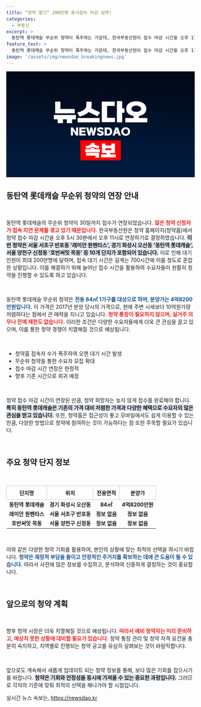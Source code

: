 ```yaml
---
title: “청약 열기” 200만명 동시접속 마감 임박!
categories:
  - 부동산
excerpt: >
  동탄역 롯데캐슬 무순위 청약이 폭주하는 가운데, 한국부동산원이 접수 마감 시간을 오후 11시까지 연장했습니다. 전매 제한 없는 로또 청약에 200만명이 몰리며, 분양가가 주변 시세보다 10억원 저렴해 주목받고 있습니다.
feature_text: >
  동탄역 롯데캐슬 무순위 청약이 폭주하는 가운데, 한국부동산원이 접수 마감 시간을 오후 11시까지 연장했습니다. 전매 제한 없는 로또 청약에 200만명이 몰리며, 분양가가 주변 시세보다 10억원 저렴해 주목받고 있습니다.
image: '/assets/img/newsdao_breakingnews.jpg'
---
```


<p><img src="/assets/img/newsdao_breakingnews.jpg" alt="firstkoreanews 속보" /></p>

<h2 data-ke-size="size26">동탄역 롯데캐슬 무순위 청약의 연장 안내</h2>

<p data-ke-size="size16">&nbsp;</p>

<p>동탄역 롯데캐슬의 무순위 청약이 30일까지 접수가 연장되었습니다. <b><span style="color: #ee2323;">많은 청약 신청자가 접속 지연 문제를 겪고 있기 때문입니다.</span></b> 한국부동산원은 청약 홈페이지(청약홈)에서 청약 접수 마감 시간을 오후 5시 30분에서 오후 11시로 연장하기로 결정하였습니다. <b><span style="background-color: #21538527;">이번 청약은 서울 서초구 반포동 '래미안 원펜타스', 경기 화성시 오산동 '동탄역 롯데캐슬', 서울 양천구 신정동 '호반써밋 목동' 등 10개 단지가 포함되어 있습니다.</span></b> 이로 인해 대기 인원이 최대 200만명에 달하며, 접속 대기 시간은 길게는 700시간에 이를 정도로 혼잡한 상황입니다. 이를 해결하기 위해 늘어난 접수 시간을 활용하여 수요자들이 원활히 청약을 진행할 수 있도록 하고 있습니다. </p>

<p data-ke-size="size16">&nbsp;</p>

<p>동탄역 롯데캐슬 무순위 청약은 <b><span style="color: #1a5490;">전용 84㎡ 1가구를 대상으로 하며, 분양가는 4억8200만원입니다.</span></b> 이 가격은 2017년 분양 당시의 가격으로, 현재 주변 시세보다 10억원가량 저렴하다는 점에서 큰 매력을 지니고 있습니다. <b><span style="color: #ee2323;">청약 통장이 필요하지 않으며, 실거주 의무나 전매 제한도 없습니다.</span></b> 이러한 조건은 다양한 수요자들에게 더욱 큰 관심을 끌고 있으며, 이를 통한 청약 경쟁이 치열해질 것으로 예상됩니다. </p>

<p data-ke-size="size16">&nbsp;</p>

<div>
    <ul>
        <li>청약홈 접속자 수가 폭주하여 오랜 대기 시간 발생</li>
        <li>무순위 청약을 통한 수요자 모집 확대</li>
        <li>접수 마감 시간 연장은 한정적</li>
        <li>향후 기존 시간으로 회귀 예정</li>
    </ul>
</div>

<p data-ke-size="size16">&nbsp;</p>

<p>청약 접수 마감 시간이 연장된 만큼, 청약 희망자는 늦지 않게 접수를 완료해야 합니다. <b><span style="background-color: #21538527;">특히 동탄역 롯데캐슬은 기존의 가격 대비 저렴한 가격과 다양한 혜택으로 수요자의 많은 관심을 받고 있습니다.</span></b> 또한, 청약홈은 접근성이 좋고 모바일에서도 쉽게 이용할 수 있는 만큼, 다양한 방법으로 청약에 참여하는 것이 가능하다는 점 또한 주목할 필요가 있습니다. </p>

<p data-ke-size="size16">&nbsp;</p>

<h2 data-ke-size="size26">주요 청약 단지 정보</h2>

<p data-ke-size="size16">&nbsp;</p>

<table style="width:100%; border-collapse:collapse;">
    <tr>
        <th style="border:1px solid #ccc; padding:8px;">단지명</th>
        <th style="border:1px solid #ccc; padding:8px;">위치</th>
        <th style="border:1px solid #ccc; padding:8px;">전용면적</th>
        <th style="border:1px solid #ccc; padding:8px;">분양가</th>
    </tr>
    <tr>
        <td style="text-align: center; height: 17px;"><b>동탄역 롯데캐슬</b></td>
        <td style="text-align: center; height: 17px;"><b>경기 화성시 오산동</b></td>
        <td style="text-align: center; height: 17px;"><b>84㎡</b></td>
        <td style="text-align: center; height: 17px;"><b>4억8200만원</b></td>
    </tr>
    <tr>
        <td style="text-align: center; height: 17px;"><b>래미안 원펜타스</b></td>
        <td style="text-align: center; height: 17px;"><b>서울 서초구 반포동</b></td>
        <td style="text-align: center; height: 17px;"><b>정보 없음</b></td>
        <td style="text-align: center; height: 17px;"><b>정보 없음</b></td>
    </tr>
    <tr>
        <td style="text-align: center; height: 17px;"><b>호반써밋 목동</b></td>
        <td style="text-align: center; height: 17px;"><b>서울 양천구 신정동</b></td>
        <td style="text-align: center; height: 17px;"><b>정보 없음</b></td>
        <td style="text-align: center; height: 17px;"><b>정보 없음</b></td>
    </tr>
</table>

<p data-ke-size="size16">&nbsp;</p>

<p>이와 같은 다양한 청약 기회를 활용하여, 본인의 상황에 맞는 최적의 선택을 하시기 바랍니다. <b><span style="color: #1a5490;">청약은 재정적 부담을 줄이고 안정적인 주거지를 확보하는 데에 큰 도움이 될 수 있습니다.</span></b> 따라서 사전에 많은 정보를 수집하고, 분석하여 신중하게 결정하는 것이 중요합니다. </p>

<p data-ke-size="size16">&nbsp;</p> 

<h2 data-ke-size="size26">앞으로의 청약 계획</h2>

<p data-ke-size="size16">&nbsp;</p>

<p>향후 청약 시장은 더욱 치열해질 것으로 예상됩니다. <b><span style="color: #ee2323;">따라서 예비 청약자는 미리 준비하고, 예상치 못한 상황에 대비할 필요가 있습니다.</span></b> 청약 통장 관리 및 청약 자격 요건을 충분히 숙지하고, 지역별로 진행되는 청약 공고를 유심히 살펴보는 것이 바람직합니다. </p>

<p data-ke-size="size16">&nbsp;</p>

<p>앞으로도 계속해서 새롭게 업데이트 되는 청약 정보를 통해, 보다 많은 기회를 잡으시기를 바랍니다. <b><span style="background-color: #21538527;">청약은 기회와 안정성을 동시에 가져올 수 있는 중요한 과정입니다.</span></b> 그러므로 각자의 기준에 맞춰 최적의 선택을 해나가야 할 시점입니다.</p>
실시간 뉴스 속보는, <a href="https://newsdao.kr" rel="dofollow">https://newsdao.kr</a>


